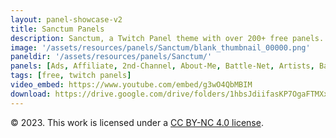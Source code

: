 ```yaml
---
layout: panel-showcase-v2 
title: Sanctum Panels 
description: Sanctum, a Twitch Panel theme with over 200+ free panels. 
image: '/assets/resources/panels/Sanctum/blank_thumbnail_00000.png'
paneldir: '/assets/resources/panels/Sanctum/'
panels: [Ads, Affiliate, 2nd-Channel, About-Me, Battle-Net, Artists, Background, ArtStation, Birthday, BTTV, Calendar, Blog, Charity, Chat-Rules, Clips, Channel-Points, Emotes, Fanmail, Donate, Editor, Friends, Games, Gear, FAQ, Hardware, Hive, Hall-of-Fame, Hall-of-Shame, Ko-Fi, Languages, Leaderboard, Links, Music, Mastadon, Merch, Mods, New-Channel, P.O, Partners, My-Shop, Sponsorships, Subscribe, Support, TikTok, Perks, Playlist, Pronouns, Rules]
tags: [free, twitch panels]
video_embed: https://www.youtube.com/embed/g3wO4QbMBIM
download: https://drive.google.com/drive/folders/1hbsJdiifasKP7OgaFTMXxhDXSR7SwPNF?usp=share_link
---
```


© 2023. This work is licensed under a [CC BY-NC 4.0 license](https://creativecommons.org/licenses/by-nc/4.0/).